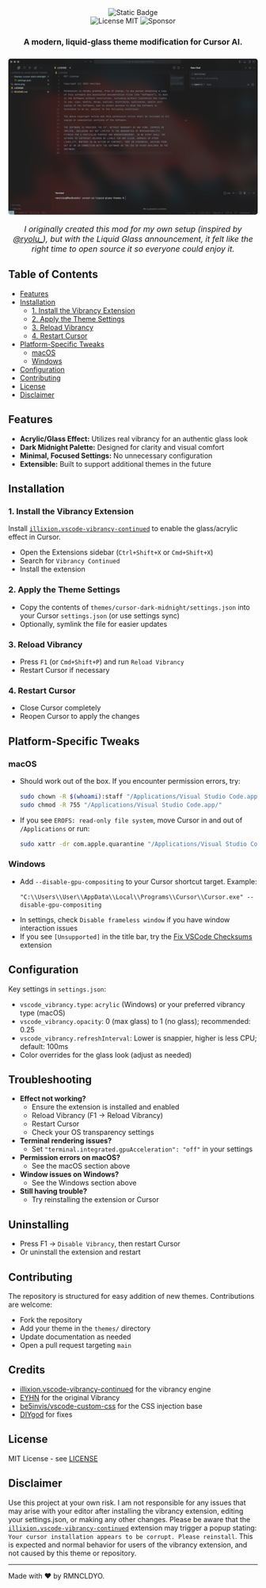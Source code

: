 <div align="center">
  <div align="center">
    <a href="https://www.cursor.com/" target="_blank" rel="noopener noreferrer" title="Cursor" aria-label="Cursor" style="text-decoration: none; cursor: pointer;">
      <img alt="Static Badge" src="https://img.shields.io/badge/cursor-%23000000?style=for-the-badge&logo=data%3Aimage%2Fpng%3Bbase64%2CiVBORw0KGgoAAAANSUhEUgAAACAAAAAgCAYAAABzenr0AAAACXBIWXMAAAsTAAALEwEAmpwYAAAAAXNSR0IArs4c6QAAAARnQU1BAACxjwv8YQUAAAUSSURBVHgB1VdLLKRZFD71l%2FdbGIw3CwSDsPBI2iNiQUYYVhZ2NiQSMwmLiQgxPSymExIyGQsbkViQmAVmSCdCZiISEYIFiXcw7S2IR9Vfc77bfeVXlOqq7kX3SW7u%2F%2F917z3f%2Bc7jniL6ikVpbm5WeNbx0JOdopDtAoVKR0fH66CgoPvY2Nj74uLi9g9n6chGsRWAUldXlzM0NGQ0GAwNCwsLys7Ojv7k5OSn0tJSY2pq6vdkIxsfC0DJz8%2F3GxwcfBcdHf12Y2ODLi4ulPPzczIajXR8fKzwIF9f3z9LSkpOwsPDfT%2F2bAdrinmovb29b%2B%2Fv77PZWoVnur29pdPTUzGbTCYCEDc3N6zXXV5eeiUkJBwlJib%2BPTo6WiTPsBUAfKlra2urDwsL%2B%2FXo6EjHlOugHOP6%2BppYEd3d3QkA%2BIZ3vV5POp0O3xR%2BLmQ2jLzm57Gxsd%2F4PKMlReair6mp%2BS43N3eeLVaZYgU0YzAIYTWUHR4ewg00Pj5OXl5e5OrqSn5%2BfmJ2cnIiBwcHCUj18PBQVldXXy0vL%2F%2FD55ssAmClLhUVFWv7%2B%2FvBqqoKxbCQn4VyjJubG6GYA4%2Burq6IA5EURRHKnJ2diZWRi4sLOTo6im%2BSFQx2087ExEQ0qzLQcxIfH1%2Fb2tpqgrBy0%2BcWdofJ39%2F%2FR63OR5Hq6empzszMUFFRkaAWln8Ogcu2t7epu7ubgoODVYsAIAgsUNnX1yeArK2tCTfYI3AZx5EAwIqpp6fniVGPsgC%2BhK%2FgZwj82dTUJJ77%2B%2Fsf1lgTAD44OBAzYgBzWVkZ6gRqxqO1T06DAhlsiHgMvIONlpaWBwWWBMG5t7f3aA1Y3draEpn0RJ%2F5hw95LJRioxxIrbm5OUpOTqaRkZEnVKI2gG4AxxlS3N3dkV0iLZ%2BLqWcBYGhTD4VGPgcEBFBnZycyhjY3Nx%2F8fHZ2JuiWItN3enqavL29SdYScxAWAUDkJu1mHIxn%2BLOqqkpYLBXjN%2B1AgaqsrBQGYC%2BGuRscngOAONAWIa1r4I6QkBABAP6WyiQAKdhfX18vqiNY0jL7IgAol9lgTieyIikpSViENfCvZEUreEfaDQwMCPoRP1pmLQIAlRKAFgQOTElJEcrwDXUCM0quBKAFgb3cG4hyLN0nWX0RgNYFAAPq4uLixAUjFnMkawECgLlyCNzEd4rI%2Ba6uLgoMDHww6MUglIqxCNGemZkplOMblMsBy0ArmNAygIHvw8PD5OPjQ1FRUaL8pqeni%2F5BBqJFBhihgsORYrAegnctODnLyJcHShaQkqGhoQ8VE79zX0Dl5eXU3t6OwFVeAvB7bW1tw%2Fr6eigqoGxAQKl0j3QRmNCmpgSLPgGUy35AM1S%2Biv%2FjWPrDogsmJycNWVlZEfPz8znZ2dni5kI0c%2FcrKEUWoPWCW%2BB%2FzFr%2Fw3qsQ3ZgYD3PakxMDM3OzmawW0O5TF8%2FMposi56v5gY%2B4BeueApYQLmV9QEswPqCggLBEN53d3e1HRHufhPfps1s1Gt63wk9uUSs9fGioWQgf7FLCrjcKuiCAEJGdF5ennATLiDJDFuOwPg3IiLiFVlpSq3drWJjRkZGYXV19TeRkZGXoBQWSt8CBACAcnYPXHbW2Nj4LSvP0Z5hLwApppWVlRO%2BCb25sfwBWYJmU%2FZ73CMKPy8tLRVyifbjZuadNcWfIuKv2dTU1Bvu%2Bw1Mvbq4uPiG7Pxr9imCQqBLS0tzJPv%2BY34Z8j8fF3DHYdiJRQAAAABJRU5ErkJggg%3D%3D&link=https%3A%2F%2Fcursor.com%2F">
    </a>
  </div>

  <div align="center">
    <a href="https://opensource.org/licenses/MIT" target="_blank" rel="noopener noreferrer" title="MIT License" aria-label="MIT License" style="text-decoration: none; cursor: pointer;">
      <img src="https://img.shields.io/badge/License-MIT-8b959e?style=for-the-badge&logo=open-source-initiative&logoColor=FFFFFF&labelColor=750014" alt="License MIT">
    </a>
    <a href="https://github.com/sponsors/rmncldyo" target="_blank" rel="noopener noreferrer" title="GitHub Sponsors" aria-label="GitHub Sponsors" style="text-decoration: none; cursor: pointer;">
      <img src="https://img.shields.io/badge/Sponsor-FF5F9E?style=for-the-badge&logo=github-sponsors&logoColor=white" alt="Sponsor">
    </a>
  </div>

  <div align="center" style="margin-bottom: 1.5rem; margin-top: 1.5rem;">
    <p style="font-size: 1rem; font-weight: bold;">A modern, liquid-glass theme modification for Cursor AI.</p>
  </div>

  <div align="center">
    <img src="demo.png" alt="Demo" style="max-width: 100%; border-radius: 5px;"/>
  </div>

  <div align="center">
    <p style="font-size: 1rem; font-style: italic;">I originally created this mod for my own setup (inspired by <a href="https://x.com/ryolu_/status/1932162324569506157" target="_blank">@ryolu_</a>), but with the Liquid Glass announcement, it felt like the right time to open source it so everyone could enjoy it.</p>
  </div>
</div>

## Table of Contents
- [Features](#features)
- [Installation](#installation)
  - [1. Install the Vibrancy Extension](#1-install-the-vibrancy-extension)
  - [2. Apply the Theme Settings](#2-apply-the-theme-settings)
  - [3. Reload Vibrancy](#3-reload-vibrancy)
  - [4. Restart Cursor](#4-restart-cursor)
- [Platform-Specific Tweaks](#platform-specific-tweaks)
  - [macOS](#macos)
  - [Windows](#windows)
- [Configuration](#configuration)
- [Contributing](#contributing)
- [License](#license)
- [Disclaimer](#disclaimer)

## Features

- **Acrylic/Glass Effect:** Utilizes real vibrancy for an authentic glass look
- **Dark Midnight Palette:** Designed for clarity and visual comfort
- **Minimal, Focused Settings:** No unnecessary configuration
- **Extensible:** Built to support additional themes in the future

## Installation

### 1. Install the Vibrancy Extension

Install [`illixion.vscode-vibrancy-continued`](https://marketplace.visualstudio.com/items?itemName=illixion.vscode-vibrancy-continued`) to enable the glass/acrylic effect in Cursor.

- Open the Extensions sidebar (`Ctrl+Shift+X` or `Cmd+Shift+X`)
- Search for `Vibrancy Continued`
- Install the extension

### 2. Apply the Theme Settings

- Copy the contents of `themes/cursor-dark-midnight/settings.json` into your Cursor `settings.json` (or use settings sync)
- Optionally, symlink the file for easier updates

### 3. Reload Vibrancy

- Press `F1` (or `Cmd+Shift+P`) and run `Reload Vibrancy`
- Restart Cursor if necessary

### 4. Restart Cursor

- Close Cursor completely
- Reopen Cursor to apply the changes

## Platform-Specific Tweaks

### macOS
- Should work out of the box. If you encounter permission errors, try:
  ```sh
  sudo chown -R $(whoami):staff "/Applications/Visual Studio Code.app/"
  sudo chmod -R 755 "/Applications/Visual Studio Code.app/"
  ```
- If you see `EROFS: read-only file system`, move Cursor in and out of `/Applications` or run:
  ```sh
  sudo xattr -dr com.apple.quarantine "/Applications/Visual Studio Code.app"
  ```

### Windows
- Add `--disable-gpu-compositing` to your Cursor shortcut target. Example:
  ```
  "C:\\Users\\User\\AppData\\Local\\Programs\\Cursor\\Cursor.exe" --disable-gpu-compositing
  ```
- In settings, check `Disable frameless window` if you have window interaction issues
- If you see `[Unsupported]` in the title bar, try the [Fix VSCode Checksums](https://marketplace.visualstudio.com/items?itemName=lehni.vscode-fix-checksums) extension

## Configuration

Key settings in `settings.json`:

- `vscode_vibrancy.type`: `acrylic` (Windows) or your preferred vibrancy type (macOS)
- `vscode_vibrancy.opacity`: 0 (max glass) to 1 (no glass); recommended: 0.25
- `vscode_vibrancy.refreshInterval`: Lower is snappier, higher is less CPU; default: 100ms
- Color overrides for the glass look (adjust as needed)

## Troubleshooting

- **Effect not working?**
  - Ensure the extension is installed and enabled
  - Reload Vibrancy (F1 → Reload Vibrancy)
  - Restart Cursor
  - Check your OS transparency settings
- **Terminal rendering issues?**
  - Set `"terminal.integrated.gpuAcceleration": "off"` in your settings
- **Permission errors on macOS?**
  - See the macOS section above
- **Window issues on Windows?**
  - See the Windows section above
- **Still having trouble?**
  - Try reinstalling the extension or Cursor

## Uninstalling

- Press F1 → `Disable Vibrancy`, then restart Cursor
- Or uninstall the extension and restart

## Contributing

The repository is structured for easy addition of new themes. Contributions are welcome:

- Fork the repository
- Add your theme in the `themes/` directory
- Update documentation as needed
- Open a pull request targeting `main`

## Credits

- [illixion.vscode-vibrancy-continued](https://github.com/illixion/vscode-vibrancy-continued) for the vibrancy engine
- [EYHN](https://github.com/EYHN) for the original Vibrancy
- [be5invis/vscode-custom-css](https://github.com/be5invis/vscode-custom-css) for the CSS injection base
- [DIYgod](https://github.com/DIYgod) for fixes

## License

MIT License - see [LICENSE](LICENSE)

## Disclaimer

Use this project at your own risk. I am not responsible for any issues that may arise with your editor after installing the vibrancy extension, editing your settings.json, or making any other changes. Please be aware that the [`illixion.vscode-vibrancy-continued`](https://marketplace.visualstudio.com/items?itemName=illixion.vscode-vibrancy-continued) extension may trigger a popup stating: `Your cursor installation appears to be corrupt. Please reinstall`. This is expected and normal behavior for users of the vibrancy extension, and not caused by this theme or repository.

---

Made with ❤️ by RMNCLDYO.